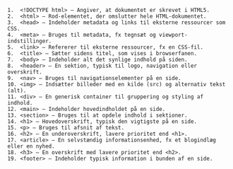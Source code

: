     1.	<!DOCTYPE html> – Angiver, at dokumentet er skrevet i HTML5.
    2.	<html> – Rod-elementet, der omslutter hele HTML-dokumentet.
    3.	<head> – Indeholder metadata og links til eksterne ressourcer som CSS.
    4.	<meta> – Bruges til metadata, fx tegnsæt og viewport-indstillinger.
    5.	<link> – Refererer til eksterne ressourcer, fx en CSS-fil.
    6.	<title> – Sætter sidens titel, som vises i browserfanen.
    7.	<body> – Indeholder alt det synlige indhold på siden.
    8.	<header> – En sektion, typisk til logo, navigation eller overskrift.
    9.	<nav> – Bruges til navigationselementer på en side.
    10.	<img> – Indsætter billeder med en kilde (src) og alternativ tekst (alt).
    11.	<div> – En generisk container til gruppering og styling af indhold.
    12.	<main> – Indeholder hovedindholdet på en side.
    13.	<section> – Bruges til at opdele indhold i sektioner.
    14.	<h1> – Hovedoverskrift, typisk den vigtigste på en side.
    15.	<p> – Bruges til afsnit af tekst.
    16.	<h2> – En underoverskrift, lavere prioritet end <h1>.
    17.	<article> – En selvstændig informationsenhed, fx et blogindlæg eller en nyhed.
    18.	<h3> – En overskrift med lavere prioritet end <h2>.
    19.	<footer> – Indeholder typisk information i bunden af en side.
